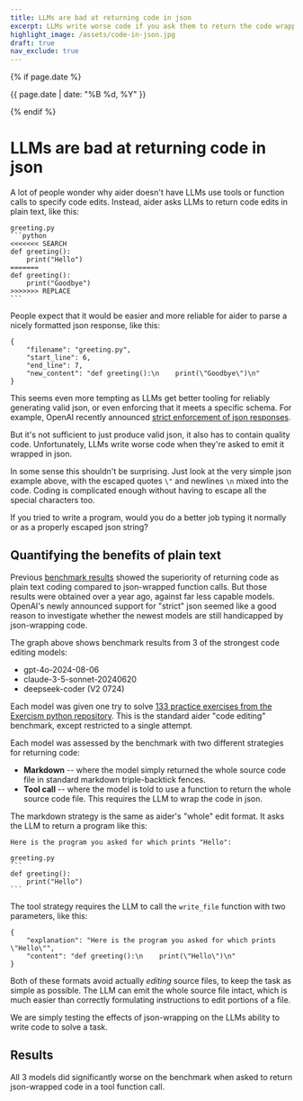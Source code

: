```yaml
---
title: LLMs are bad at returning code in json
excerpt: LLMs write worse code if you ask them to return the code wrapped in json (via a tool or function call).
highlight_image: /assets/code-in-json.jpg
draft: true
nav_exclude: true
---
```

{% if page.date %}
<p class="post-date">{{ page.date | date: "%B %d, %Y" }}</p>
{% endif %}

# LLMs are bad at returning code in json


<canvas id="passRateChart" width="800" height="400" style="margin-bottom: 20px"></canvas>

<script src="https://cdn.jsdelivr.net/npm/chart.js"></script>
<script>
document.addEventListener('DOMContentLoaded', function () {
    var ctx = document.getElementById('passRateChart').getContext('2d');
    
    var yamlData = {{ site.data.code-in-json | jsonify }};
    
    var models = [...new Set(yamlData.map(item => item.model))];
    var editFormats = [...new Set(yamlData.map(item => item.edit_format))];
    
    var datasets = editFormats.map(format => ({
        label: format,
        data: models.map(model => {
            var item = yamlData.find(d => d.model === model && d.edit_format === format);
            return item ? item.pass_rate_1 : null;
        }),
        backgroundColor: format === 'Markdown' ? 'rgba(54, 162, 235, 0.8)' :
                         format.startsWith('Tool call') ? 'rgba(255, 99, 132, 0.8)' :
                         'rgba(75, 192, 192, 0.8)',
    }));

    var data = {
        labels: models,
        datasets: datasets
    };

    var config = {
        type: 'bar',
        data: data,
        options: {
            responsive: true,
            scales: {
                x: {
                    title: {
                        display: true,
                        text: 'Model'
                    }
                },
                y: {
                    beginAtZero: true,
                    title: {
                        display: true,
                        text: 'Pass Rate (%)'
                    },
                    max: 70
                }
            },
            plugins: {
                title: {
                    display: true,
                    text: 'Pass rate by model and code return strategy',
                    font: {
                        size: 16
                    }
                },
                legend: {
                    position: 'top',
                }
            }
        }
    };

    function createStripedCanvas(isStrict) {
        const patternCanvas = document.createElement('canvas');
        const patternContext = patternCanvas.getContext('2d');
        const size = 10;
        patternCanvas.width = size;
        patternCanvas.height = size;

        patternContext.fillStyle = 'rgba(255, 99, 132, 0.8)';
        patternContext.fillRect(0, 0, size, size);

        if (isStrict) {
            patternContext.strokeStyle = 'rgba(255, 255, 255, 0.8)';
            patternContext.lineWidth = 2;
            patternContext.beginPath();
            patternContext.moveTo(0, 0);
            patternContext.lineTo(size, size);
            patternContext.stroke();
        }

        return patternCanvas;
    }

    new Chart(ctx, config);
});
</script>


A lot of people wonder why aider doesn't have LLMs use tools or function calls to
specify code edits.
Instead, aider asks LLMs to return code edits in plain text, like this:

````
greeting.py
```python
<<<<<<< SEARCH
def greeting():
    print("Hello")
=======
def greeting():
    print("Goodbye")
>>>>>>> REPLACE
```
````

People expect that it would be easier and more reliable
for aider to parse a nicely formatted json 
response, like this:

```
{
    "filename": "greeting.py",
    "start_line": 6,
    "end_line": 7,
    "new_content": "def greeting():\n    print(\"Goodbye\")\n"
}
```

This seems even more tempting as LLMs 
get better tooling for reliably generating
valid json, or even enforcing that it meets a specific schema.
For example, OpenAI recently announced
[strict enforcement of json responses]().

But it's not sufficient to just produce 
valid json, it also 
has to contain quality code. 
Unfortunately, 
LLMs write worse code when they're asked to 
emit it wrapped in json.

In some sense this shouldn't be surprising.
Just look at the very simple
json example above, with the escaped 
quotes `\"` and
newlines `\n`
mixed into the code.
Coding is complicated enough without having to escape all the special characters too.

If you tried to write a program, 
would you do a better job
typing it normally
or as a properly escaped 
json string?

## Quantifying the benefits of plain text


Previous [benchmark results](/2023/07/02/benchmarks.html)
showed
the superiority of returning code
as  plain text coding compared to json-wrapped function calls.
But those results were obtained
over a year ago, against far less
capable models. 
OpenAI's newly announced support for "strict" json seemed like a good reason to
investigate whether the newest models are still handicapped by json-wrapping code.

The graph above shows benchmark
results from 
3 of the strongest code editing models:

- gpt-4o-2024-08-06
- claude-3-5-sonnet-20240620
- deepseek-coder (V2 0724)

Each model was given one try to solve 
[133 practice exercises from the Exercism python repository](/2023/07/02/benchmarks.html#the-benchmark).
This is the standard aider "code editing" benchmark, except restricted to a single attempt.

Each model was assessed by the benchmark with two 
different strategies for returning code:

- **Markdown** -- where the model simply returned the whole source code file in standard markdown triple-backtick fences.
- **Tool call** -- where the model is told to use a function to return the whole source code file. This requires the LLM to wrap the code in json.

The markdown strategy is the same as
aider's "whole" edit format. 
It asks the LLM to return a program like this:

````
Here is the program you asked for which prints "Hello":

greeting.py
```
def greeting():
    print("Hello")
```
````

The tool strategy requires the LLM to call the `write_file` function with
two parameters, like this:

```
{
    "explanation": "Here is the program you asked for which prints \"Hello\"",
    "content": "def greeting():\n    print(\"Hello\")\n"
}
```

Both of these formats avoid actually *editing* source files, to keep
the task as
simple as possible.
The LLM can emit the whole source file intact,
which is much easier
than correctly formulating
instructions to edit
portions of a file.

We are simply testing the effects of json-wrapping on the LLMs ability to write code to solve a task.

## Results

All 3 models did significantly worse on the benchmark when asked to
return json-wrapped code in a tool function call.
